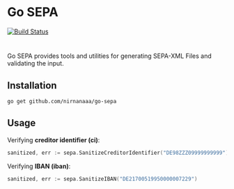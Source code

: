 # Go SEPA

[![Build Status](https://travis-ci.org/nirnanaaa/go-sepa.svg?branch=master)](https://travis-ci.org/nirnanaaa/go-sepa)

#

Go SEPA provides tools and utilities for generating SEPA-XML Files and validating
the input.


## Installation

```bash
go get github.com/nirnanaaa/go-sepa
```

## Usage

Verifying **creditor identifier (ci)**:

```go
sanitized, err := sepa.SanitizeCreditorIdentifier("DE98ZZZ09999999999")
```

Verifying **IBAN (iban)**:

```go
sanitized, err := sepa.SanitizeIBAN("DE21700519950000007229")
```
